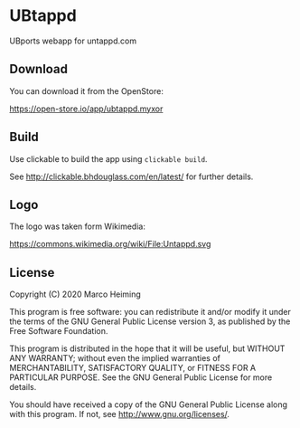 # UBtappd

UBports webapp for untappd.com


## Download

You can download it from the OpenStore:

https://open-store.io/app/ubtappd.myxor


## Build

Use clickable to build the app using
`clickable build`.

See http://clickable.bhdouglass.com/en/latest/ for further details.


## Logo

The logo was taken form Wikimedia:

https://commons.wikimedia.org/wiki/File:Untappd.svg

## License

Copyright (C) 2020  Marco Heiming

This program is free software: you can redistribute it and/or modify it under the terms of the GNU General Public License version 3, as published
by the Free Software Foundation.

This program is distributed in the hope that it will be useful, but WITHOUT ANY WARRANTY; without even the implied warranties of MERCHANTABILITY, SATISFACTORY QUALITY, or FITNESS FOR A PARTICULAR PURPOSE.  See the GNU General Public License for more details.

You should have received a copy of the GNU General Public License along with this program.  If not, see <http://www.gnu.org/licenses/>.
